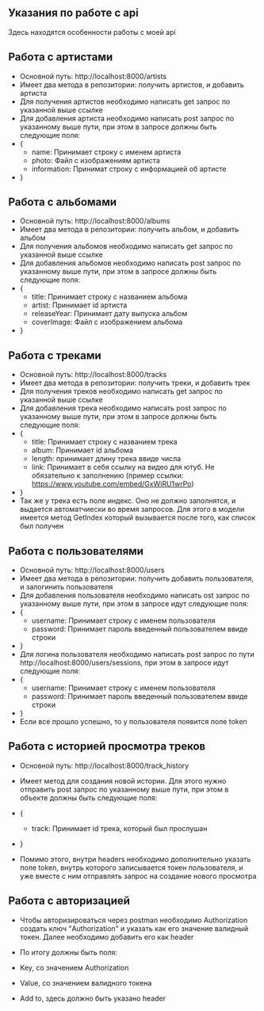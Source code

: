 ## Указания по работе с api

Здесь находятся особенности работы с моей api

## Работа с артистами

- Основной путь: http://localhost:8000/artists
- Имеет два метода в репозитории: получить артистов, и добавить артиста
- Для получения артистов необходимо написать get запрос по указанной выше ссылке
- Для добавления артиста необходимо написать post запрос по указанному выше пути, при этом в запросе должны быть следующие поля:
- {
    - name: Принимает строку с именем артиста
    - photo: Файл с изображениям артиста
    - information: Принимат строку с информацией об артисте
- }

## Работа с альбомами

- Основной путь: http://localhost:8000/albums
- Имеет два метода в репозитории: получить альбом, и добавить альбом
- Для получения альбомов необходимо написать get запрос по указанной выше ссылке
- Для добавления альбомов необходимо написать post запрос по указанному выше пути, при этом в запросе должны быть следующие поля:
- {
    - title: Принимает строку с названием альбома
    - artist: Принимает id артиста
    - releaseYear: Принимает дату выпуска альбом
    - coverImage: Файл с изображением альбома
- }

## Работа с треками

- Основной путь: http://localhost:8000/tracks
- Имеет два метода в репозитории: получить треки, и добавить трек
- Для получения треков необходимо написать get запрос по указанной выше ссылке
- Для добавления трека необходимо написать post запрос по указанному выше пути, при этом в запросе должны быть следующие поля:
- {
    - title: Принимает строку с названием трека
    - album: Принимает id альбома
    - length: принимает длину трека ввиде числа
    - link: Принимает в себя ссылку на видео для ютуб. Не обязательно к заполнению (пример ссылки: https://www.youtube.com/embed/GxWiRU1wrPo)
- }
- Так же у трека есть поле индекс. Оно не должно заполнятся, и выдается автоматчиески во время запросов. Для этого в модели имеется метод GetIndex который вызывается после того, как список был получен

## Работа с пользователями

- Основной путь: http://localhost:8000/users
- Имеет два метода в репозитории: получить добавить пользователя, и залогинить пользователя
- Для добавления пользователя необходимо написать ost запрос по указанному выше пути, при этом в запросе идут следующие поля:
- {
    - username: Принимает строку с именем пользователя
    - password: Принимает пароль введенный пользователем ввиде строки
- }
- Для логина пользователя необходимо написать post запрос по пути http://localhost:8000/users/sessions, при этом в запросе идут следующие поля:
- {
    - username: Принимает строку с именем пользователя
    - password: Принимает пароль введенный пользователем ввиде строки
- } 
- Если все прошло успешно, то у пользователя появится поле token

## Работа с историей просмотра треков

- Основной путь: http://localhost:8000/track_history
- Имеет метод для создания новой истории. Для этого нужно отправить post запрос по указанному выше пути, при этом в объекте должны быть следующие поля:
- {
    - track: Принимает id трека, который был прослушан
- }

- Помимо этого, внутри headers необходимо дополнительно указать поле token, внутрь которого записывается токен пользователя, и уже вместе с ним отправлять запрос на создание нового просмотра

## Работа с авторизацией

- Чтобы авторизироваться через postman необходимо Authorization создать ключ "Authorization" и указать как его значение валидный токен. Далее необходимо добавить его как header

- По итогу должны быть поля:
- Key, со значением Authorization
- Value, со значением валидного токена
- Add to, здесь должно быть указано header